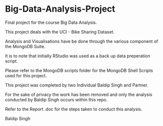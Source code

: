 # Big-Data-Analysis-Project

Final project for the course Big Data Analysis.

This project deals with the UCI - Bike Sharing Dataset.

Analysis and Visualisations have be done through the various component of the MongoDB Suite.

It is to note that initially RStudio was used as a back up data preperation script. 

Please refer to the MongoDB scripts folder for the MongoDB Shell Scripts used for this project. 

This project was completed by two Individual Baldip Singh and Partner.

For the sake of privacy the work has been removed and only the analysis conducted by Baldip Singh occurs within this repo.

Refer to the Report .doc for the steps taken to conduct this analysis. 


Baldip Singh
